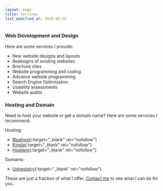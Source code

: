 ```yaml
---
layout: page
title: Services
last_modified_at: 2019-02-25
---
```

### Web Development and Design
Here are some services I provide:
- New website designs and layouts
- Redesigns of existing websites
- Brochure sites
- Website programming and coding
- Advance website programming
- Search Engine Optimization
- Usability assessments
- Website audits
  
### Hosting and Domain
Need to host your website or get a domain name? Here are some services I recommend:

Hosting:
  - [Bluehost](https://www.bluehost.com/track/pudro/){:target="_blank" rel="nofollow"}
  - [Kinsta](https://kinsta.com?kaid=PWXXIGFMPKGU){:target="_blank" rel="nofollow"}
  - [Hostiero](https://hostiero.cloud/aff.php?aff=10){:target="_blank" rel="nofollow"}
  
Domains:
  - [Uniregistry](http://ap.uniregistry.com/click?aid=966666m3){:target="_blank" rel="nofollow"}
  
These are just a fraction of what I offer. [Contact me](contact_me.html) to see what I can do for you.
